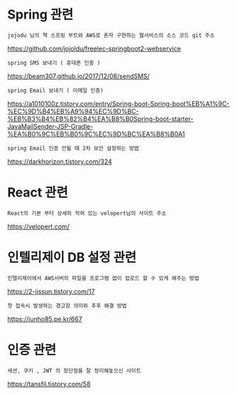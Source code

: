 # Spring 관련 
```
jojodu 님의 책 스프링 부트와 AWS로 혼자 구현하는 웹서비스의 소스 코드 git 주소
```
https://github.com/jojoldu/freelec-springboot2-webservice

```
spring SMS 보내기 ( 휴대폰 인증 )
```
https://beam307.github.io/2017/12/08/sendSMS/

```
spring Email 보내기 ( 이메일 인증)
```
https://a1010100z.tistory.com/entry/Spring-boot-Spring-boot%EB%A1%9C-%EC%9D%B4%EB%A9%94%EC%9D%BC-%EB%B3%B4%EB%82%B4%EA%B8%B0Spring-boot-starter-JavaMailSender-JSP-Gradle-%EA%B0%9C%EB%B0%9C%EC%9D%BC%EA%B8%B0A1

```
spring Email 인증 안될 때 2차 보안 설정하는 방법
```
https://darkhorizon.tistory.com/324
# React 관련 

```
React의 기본 부터 상세히 적혀 있는 velopert님의 사이트 주소
```
https://velopert.com/


# 인텔리제이 DB 설정 관련

``` 
인텔리제이에서 AWS서버의 파일을 프로그램 없이 업로드 할 수 있게 해주는 방법
```
https://2-jissun.tistory.com/17


```
첫 접속시 발생하는 경고창 의미와 추후 해결 방법
```
https://junho85.pe.kr/667

# 인증 관련

``` 
세션, 쿠키 , JWT 의 장단점을 잘 정리해놓으신 사이트
```

https://tansfil.tistory.com/58